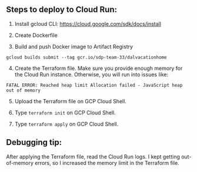 ## Steps to deploy to Cloud Run:

1. Install gcloud CLI: https://cloud.google.com/sdk/docs/install

2. Create Dockerfile

3. Build and push Docker image to Artifact Registry

`gcloud builds submit --tag gcr.io/sdp-team-33/dalvacationhome`

4. Create the Terraform file. Make sure you provide enough memory for the Cloud Run instance. Otherwise, you will run into issues like:

`FATAL ERROR: Reached heap limit Allocation failed - JavaScript heap out of memory`

5. Upload the Terraform file on GCP Cloud Shell.

6. Type `terraform init` on GCP Cloud Shell.

7. Type `terraform apply` on GCP Cloud Shell.

## Debugging tip:

After applying the Terraform file, read the Cloud Run logs. I kept getting out-of-memory errors, so I increased the memory limit in the Terraform file.